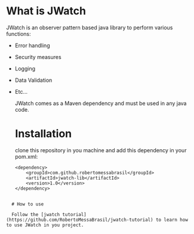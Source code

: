 # What is JWatch

JWatch is an observer pattern based java library to perform various functions:

* Error handling
* Security measures
* Logging
* Data Validation
* Etc...

  JWatch comes as a Maven dependency and must be used in any java code.

  # Installation

  clone this repository in you machine and add this dependency in your pom.xml:

  ```
  <dependency>
      <groupId>com.github.robertomessabrasil</groupId>
      <artifactId>jwatch-lib</artifactId>
      <version>1.0</version>
  </dependency>
```

  # How to use

  Follow the [jwatch tutorial](https://github.com/RobertoMessaBrasil/jwatch-tutorial) to learn how to use JWatch in you project.
